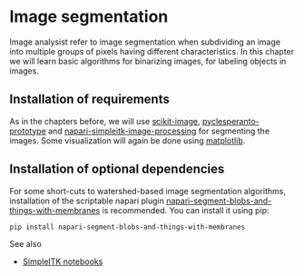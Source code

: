 # Image segmentation

Image analysist refer to image segmentation when subdividing an image into multiple groups of pixels having different characteristics. In this chapter we will learn basic algorithms for binarizing images, for labeling objects in images.

## Installation of requirements

As in the chapters before, we will use [scikit-image](https://scikit-image.org/), [pyclesperanto-prototype](https://github.com/clEsperanto/pyclesperanto_prototype) and [napari-simpleitk-image-processing](https://github.com/haesleinhuepf/napari-simpleitk-image-processing) for segmenting the images. Some visualization will again be done using [matplotlib](https://matplotlib.org/). 

## Installation of optional dependencies

For some short-cuts to watershed-based image segmentation algorithms, installation of the scriptable napari plugin [napari-segment-blobs-and-things-with-membranes](https://github.com/haesleinhuepf/napari-segment-blobs-and-things-with-membranes) is recommended. You can install it using pip:

```
pip install napari-segment-blobs-and-things-with-membranes
```


See also
* [SimpleITK notebooks](https://github.com/InsightSoftwareConsortium/SimpleITK-Notebooks)